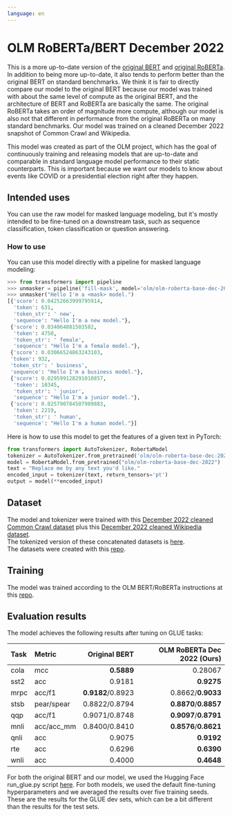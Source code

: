 ```yaml
---
language: en
---
```



# OLM RoBERTa/BERT December 2022

This is a more up-to-date version of the [original BERT](https://huggingface.co/bert-base-cased) and [original RoBERTa](https://huggingface.co/roberta-base).
In addition to being more up-to-date, it also tends to perform better than the original BERT on standard benchmarks.
We think it is fair to directly compare our model to the original BERT because our model was trained with about the same level of compute as the original BERT, and the architecture of BERT and RoBERTa are basically the same.
The original RoBERTa takes an order of magnitude more compute, although our model is also not that different in performance from the original RoBERTa on many standard benchmarks.
Our model was trained on a cleaned December 2022 snapshot of Common Crawl and Wikipedia.

This model was created as part of the OLM project, which has the goal of continuously training and releasing models that are up-to-date and comparable in standard language model performance to their static counterparts.
This is important because we want our models to know about events like COVID or 
a presidential election right after they happen.

## Intended uses

You can use the raw model for masked language modeling, but it's mostly intended to
be fine-tuned on a downstream task, such as sequence classification, token classification or question answering. 

### How to use

You can use this model directly with a pipeline for masked language modeling:

```python
>>> from transformers import pipeline
>>> unmasker = pipeline('fill-mask', model='olm/olm-roberta-base-dec-2022')
>>> unmasker("Hello I'm a <mask> model.")
[{'score': 0.04252663999795914,
  'token': 631,
  'token_str': ' new',
  'sequence': "Hello I'm a new model."},
 {'score': 0.034064881503582,
  'token': 4750,
  'token_str': ' female',
  'sequence': "Hello I'm a female model."},
 {'score': 0.03066524863243103,
 'token': 932,
 'token_str': ' business',
 'sequence': "Hello I'm a business model."},
 {'score': 0.029599128291010857,
  'token': 10345,
  'token_str': ' junior',
  'sequence': "Hello I'm a junior model."},
 {'score': 0.025790784507989883,
  'token': 2219,
  'token_str': ' human',
  'sequence': "Hello I'm a human model."}]
```

Here is how to use this model to get the features of a given text in PyTorch:

```python
from transformers import AutoTokenizer, RobertaModel
tokenizer = AutoTokenizer.from_pretrained('olm/olm-roberta-base-dec-2022')
model = RobertaModel.from_pretrained("olm/olm-roberta-base-dec-2022")
text = "Replace me by any text you'd like."
encoded_input = tokenizer(text, return_tensors='pt')
output = model(**encoded_input)
```

## Dataset

The model and tokenizer were trained with this [December 2022 cleaned Common Crawl dataset](https://huggingface.co/datasets/olm/olm-CC-MAIN-2022-49-sampling-ratio-olm-0.15114822547) plus this [December 2022 cleaned Wikipedia dataset](https://huggingface.co/datasets/olm/olm-wikipedia-20221220).\
The tokenized version of these concatenated datasets is [here](https://huggingface.co/datasets/olm/olm-december-2022-tokenized-512).\
The datasets were created with this [repo](https://github.com/huggingface/olm-datasets).

## Training

The model was trained according to the OLM BERT/RoBERTa instructions at this [repo](https://github.com/huggingface/olm-training).

## Evaluation results

The model achieves the following results after tuning on GLUE tasks:

| Task | Metric   | Original BERT   | OLM RoBERTa Dec 2022 (Ours) |
|:-----|:---------|----------------:|----------------------------:|
|cola  |mcc       |**0.5889**       |0.28067                      |
|sst2  |acc       |0.9181           |**0.9275**                   |
|mrpc  |acc/f1    |**0.9182**/0.8923|0.8662/**0.9033**            |
|stsb  |pear/spear|0.8822/0.8794    |**0.8870**/**0.8857**        |
|qqp   |acc/f1    |0.9071/0.8748    |**0.9097**/**0.8791**        |
|mnli  |acc/acc_mm|0.8400/0.8410    |**0.8576**/**0.8621**        |
|qnli  |acc       |0.9075           |**0.9192**                   |
|rte   |acc       |0.6296           |**0.6390**                   |
|wnli  |acc       |0.4000           |**0.4648**                   |

For both the original BERT and our model, we used the Hugging Face run_glue.py script [here](https://github.com/huggingface/transformers/tree/main/examples/pytorch/text-classification).
For both models, we used the default fine-tuning hyperparameters and we averaged the results over five training seeds. These are the results for the GLUE dev sets, which can be a bit different than the results for the test sets.